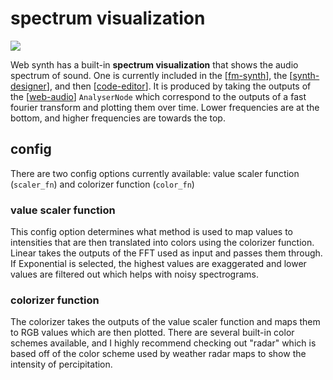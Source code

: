 # spectrum visualization

![](https://ameo.link/u/8us.png)

Web synth has a built-in **spectrum visualization** that shows the audio spectrum of sound.  One is currently included in the [[fm-synth]], the [[synth-designer]], and then [[code-editor]].  It is produced by taking the outputs of the [[web-audio]] `AnalyserNode` which correspond to the outputs of a fast fourier transform and plotting them over time.  Lower frequencies are at the bottom, and higher frequencies are towards the top.

## config

There are two config options currently available: value scaler function (`scaler_fn`) and colorizer function (`color_fn`)

### value scaler function

This config option determines what method is used to map values to intensities that are then translated into colors using the colorizer function.  Linear takes the outputs of the FFT used as input and passes them through.  If Exponential is selected, the highest values are exaggerated and lower values are filtered out which helps with noisy spectrograms.

### colorizer function

The colorizer takes the outputs of the value scaler function and maps them to RGB values which are then plotted.  There are several built-in color schemes available, and I highly recommend checking out "radar" which is based off of the color scheme used by weather radar maps to show the intensity of percipitation.

[//begin]: # "Autogenerated link references for markdown compatibility"
[fm-synth]: fm-synth "FM Synthesizer"
[synth-designer]: synth-designer "synth designer"
[code-editor]: code-editor "code-editor"
[web-audio]: web-audio "WebAudio"
[//end]: # "Autogenerated link references"